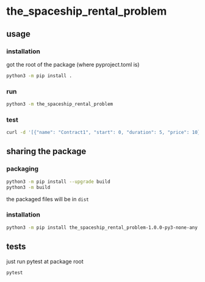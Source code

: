 # the_spaceship_rental_problem

## usage

### installation
got the root of the package (where pyproject.toml is)
```bash
python3 -m pip install .
```

### run
```bash
python3 -m the_spaceship_rental_problem
```

### test

```bash
curl -d '[{"name": "Contract1", "start": 0, "duration": 5, "price": 10},{"name": "Contract2", "start": 3, "duration": 7, "price": 14},{"name": "Contract3", "start": 5, "duration": 9, "price": 8},{"name": "Contract4", "start": 5, "duration": 8, "price": 7}]' -H "Content-Type: application/json" -X POST http://localhost:8080/spaceship/optimize
```

## sharing the package
### packaging
```bash
python3 -m pip install --upgrade build
python3 -m build
```
the packaged files will be in `dist`

### installation
```bash
python3 -m pip install the_spaceship_rental_problem-1.0.0-py3-none-any.whl
```

## tests
just run pytest at package root
```bash
pytest
```